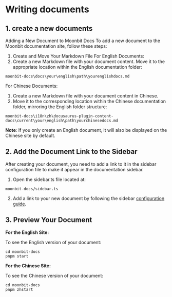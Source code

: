 # Writing documents

## 1. create a new documents

Adding a New Document to Moonbit Docs
To add a new document to the Moonbit documentation site, follow these steps:

1. Create and Move Your Markdown File
   For English Documents:
2. Create a new Markdown file with your document content.
   Move it to the appropriate location within the English documentation folder:

```
moonbit-docs\docs\your\english\path\yourenglishdocs.md
```

For Chinese Documents:

1. Create a new Markdown file with your document content in Chinese.
2. Move it to the corresponding location within the Chinese documentation folder, mirroring the English folder structure:

```
moonbit-docs\i18n\zh\docusaurus-plugin-content-docs\current\your\english\path\yourchinesedocs.md
```

**Note**: If you only create an English document, it will also be displayed on the Chinese site by default.

## 2. Add the Document Link to the Sidebar

After creating your document, you need to add a link to it in the sidebar configuration file to make it appear in the documentation sidebar.

1. Open the sidebar.ts file located at:

```shell
moonbit-docs/sidebar.ts
```

2. Add a link to your new document by following the sidebar [configuration guide](https://docusaurus.io/docs/sidebar/items).

## 3. Preview Your Document

**For the English Site:**

To see the English version of your document:

```shell
cd moonbit-docs
pnpm start
```

**For the Chinese Site:**

To see the Chinese version of your document:

```shell
cd moonbit-docs
pnpm zhstart
```
